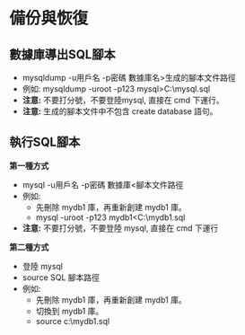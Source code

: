 # 備份與恢復

## 數據庫導出SQL腳本
- mysqldump -u用戶名 -p密碼 數據庫名>生成的腳本文件路徑
- 例如: mysqldump -uroot -p123 mysql>C:\mysql.sql
- **注意:** 不要打分號，不要登陸mysql, 直接在 cmd 下運行。
- **注意:** 生成的腳本文件中不包含 create database 語句。

## 執行SQL腳本
**第一種方式**
- mysql -u用戶名 -p密碼 數據庫<腳本文件路徑
- 例如:
    - 先刪除 mydb1 庫，再重新創建 mydb1 庫。
    - mysql -uroot -p123 mydb1<C:\mydb1.sql
- **注意:** 不要打分號，不要登陸 mysql, 直接在 cmd 下運行

**第二種方式**
- 登陸 mysql
- source SQL 腳本路徑
- 例如:
    - 先刪除 mydb1 庫，再重新創建 mydb1 庫。
    - 切換到 mydb1 庫。
    - source c:\mydb1.sql
